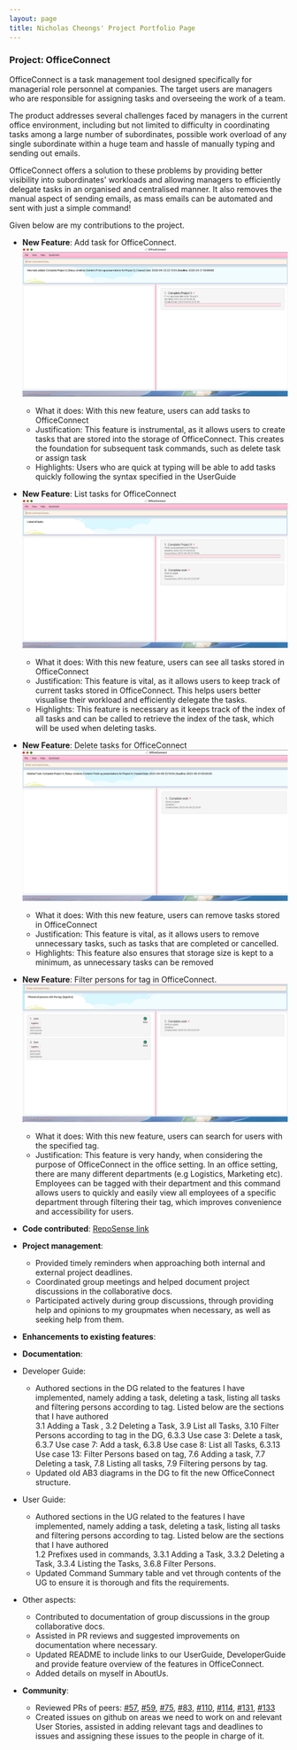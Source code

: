 ```yaml
---
layout: page
title: Nicholas Cheongs' Project Portfolio Page
---
```


### Project: OfficeConnect

OfficeConnect is a task management tool designed specifically for managerial role personnel at companies. The target
users are managers who are responsible for assigning tasks and overseeing the work of a team.

The product addresses several challenges faced by managers in the current office environment, including but not limited
to difficulty in coordinating tasks among a large number of subordinates, possible work overload of any single
subordinate within a huge team and hassle of manually typing and sending out emails.

OfficeConnect offers a solution to these problems by providing better visibility into subordinates' workloads and
allowing managers to efficiently delegate tasks in an organised and centralised manner. It also removes the manual
aspect of sending emails, as mass emails can be automated and sent with just a simple command!

Given below are my contributions to the project.

- **New Feature**: Add task for OfficeConnect.
  ![AddTask](../images/AddTaskPPP.png) 
  * What it does: With this new feature, users can add tasks to OfficeConnect
  * Justification: This feature is instrumental, as it allows users to create tasks that are stored into the storage of OfficeConnect. This creates the foundation for subsequent task commands, such as delete task or assign task
  * Highlights: Users who are quick at typing will be able to add tasks quickly following the syntax specified in the UserGuide
- **New Feature**: List tasks for OfficeConnect
  ![ListTask](../images/ListTaskPPP.png)
  * What it does: With this new feature, users can see all tasks stored in OfficeConnect
  * Justification: This feature is vital, as it allows users to keep track of current tasks stored in OfficeConnect. This helps users better visualise their workload and efficiently delegate the tasks.
  * Highlights: This feature is necessary as it keeps track of the index of all tasks and can be called to retrieve the index of the task, which will be used when deleting tasks.
- **New Feature**: Delete tasks for OfficeConnect
  ![DeleteTask](../images/DeleteTaskPPP.png)
  * What it does: With this new feature, users can remove tasks stored in OfficeConnect
  * Justification: This feature is vital, as it allows users to remove unnecessary tasks, such as tasks that are completed or cancelled.
  * Highlights: This feature also ensures that storage size is kept to a minimum, as unnecessary tasks can be removed
- **New Feature**: Filter persons for tag in OfficeConnect.
  ![FilterPerson](../images/FilterPersonPPP.png)
  * What it does: With this new feature, users can search for users with the specified tag.
  * Justification: This feature is very handy, when considering the purpose of OfficeConnect in the office setting. In an office setting, there are many different departments (e.g Logistics, Marketing etc). Employees can be tagged with their department and this command allows users to quickly and easily view all employees of a specific department through filtering their tag, which improves convenience and accessibility for users. 

- **Code contributed**: [RepoSense link](https://nus-cs2103-ay2223s2.github.io/tp-dashboard/?search=nicklelodeon&sort=groupTitle&sortWithin=title&timeframe=commit&mergegroup=&groupSelect=groupByRepos&breakdown=true&checkedFileTypes=docs~functional-code~test-code~other&since=2023-02-17)

- **Project management**: 
  * Provided timely reminders when approaching both internal and external project deadlines. 
  * Coordinated group meetings and helped document project discussions in the collaborative docs. 
  * Participated actively during group discussions, through providing help and opinions to my groupmates when necessary, as well as seeking help from them.

- **Enhancements to existing features**:

- **Documentation**:
- Developer Guide:
  * Authored sections in the DG related to the features I have implemented, namely adding a task, deleting a task, listing all tasks and filtering persons according to tag. Listed below are the sections that I have authored <br>
    3.1 Adding a Task , 3.2 Deleting a Task, 3.9 List all Tasks, 3.10 Filter Persons according to tag in the DG, 6.3.3 Use case 3: Delete a task, 6.3.7 Use case 7: Add a task, 6.3.8 Use case 8: List all Tasks, 6.3.13 Use case 13: Filter Persons based on tag, 7.6 Adding a task, 7.7 Deleting a task, 7.8 Listing all tasks, 7.9 Filtering persons by tag. 
  * Updated old AB3 diagrams in the DG to fit the new OfficeConnect structure.

- User Guide:
  * Authored sections in the UG related to the features I have implemented, namely adding a task, deleting a task, listing all tasks and filtering persons according to tag. Listed below are the sections that I have authored <br>
    1.2 Prefixes used in commands, 3.3.1 Adding a Task, 3.3.2 Deleting a Task, 3.3.4 Listing the Tasks, 3.6.8 Filter Persons.
  * Updated Command Summary table and vet through contents of the UG to ensure it is thorough and fits the requirements. 

- Other aspects: 
  * Contributed to documentation of group discussions in the group collaborative docs. 
  * Assisted in PR reviews and suggested improvements on documentation where necessary. 
  * Updated README to include links to our UserGuide, DeveloperGuide and provide feature overview of the features in OfficeConnect. 
  * Added details on myself in AboutUs. 

- **Community**:
  * Reviewed PRs of peers: [\#57](https://github.com/AY2223S2-CS2103-F10-1/tp/pull/57), [\#59](https://github.com/AY2223S2-CS2103-F10-1/tp/pull/59), [\#75](https://github.com/AY2223S2-CS2103-F10-1/tp/pull/75), [\#83](https://github.com/AY2223S2-CS2103-F10-1/tp/pull/83), [\#110](https://github.com/AY2223S2-CS2103-F10-1/tp/pull/110), [\#114](https://github.com/AY2223S2-CS2103-F10-1/tp/pull/114), [\#131](https://github.com/AY2223S2-CS2103-F10-1/tp/pull/131), [\#133](https://github.com/AY2223S2-CS2103-F10-1/tp/pull/133)
  * Created issues on github on areas we need to work on and relevant User Stories, assisted in adding relevant tags and deadlines to issues and assigning these issues to the people in charge of it. 

